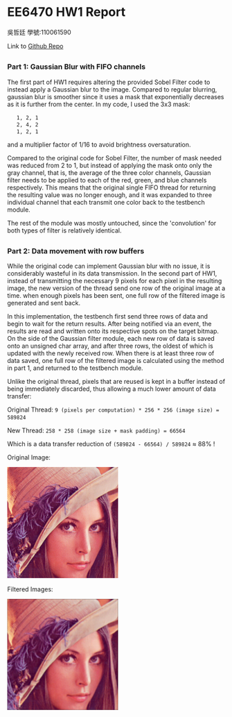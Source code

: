 # EE6470 HW1 Report
吳哲廷 學號:110061590

Link to [Github Repo](https://github.com/alvinpolardog/EE6470_hw1_gaussian_blur)
##

### Part 1: Gaussian Blur with FIFO channels
The first part of HW1 requires altering the provided Sobel Filter code to instead apply a Gaussian blur to the image.
Compared to regular blurring, gaussian blur is smoother since it uses a mask that exponentially decreases as it is further from the center.
In my code, I used the 3x3 mask:
 ```
    1, 2, 1
    2, 4, 2
    1, 2, 1
```
and a multiplier factor of 1/16 to avoid brightness oversaturation.

Compared to the original code for Sobel Filter, the number of mask needed was reduced from 2 to 1,
but instead of applying the mask onto only the gray channel, that is, the average of the three color channels,
Gaussian filter needs to be applied to each of the red, green, and blue channels respectively.
This means that the original single FIFO thread for returning the resulting value was no longer enough, and it was
expanded to three individual channel that each transmit one color back to the testbench module.

The rest of the module was mostly untouched, since the 'convolution' for both types of filter is relatively identical.

##  
##  
  
### Part 2: Data movement with row buffers
While the original code can implement Gaussian blur with no issue, it is considerably wasteful in its data transmission.
In the second part of HW1, instead of transmitting the necessary 9 pixels for each pixel in the resulting image,
the new version of the thread send one row of the original image at a time. when enough pixels has been sent,
one full row of the filtered image is generated and sent back.

In this implementation, the testbench first send three rows of data and begin to wait for the return results.
After being notified via an event, the results are read and written onto its respective spots on the target bitmap.
On the side of the Gaussian filter module, each new row of data is saved onto an unsigned char array, and after three rows,
the oldest of which is updated with the newly received row. When there is at least three row of data saved, one full row
of the filtered image is calculated using the method in part 1, and returned to the testbench module.

Unlike the original thread, pixels that are reused is kept in a buffer instead of being immediately discarded, thus allowing
a much lower amount of data transfer:

Original Thread:
`9 (pixels per computation) * 256 * 256 (image size) = 589824`

New Thread:
`258 * 258 (image size + mask padding) = 66564`

Which is a data transfer reduction of  `(589824 - 66564) / 589824` ≈ 88% !


Original Image:

![original image](https://github.com/alvinpolardog/EE6470_hw1_gaussian_blur/blob/main/lena_std_short.bmp)

Filtered Images:

![filtered image](https://github.com/alvinpolardog/EE6470_hw1_gaussian_blur/blob/main/out.bmp)
